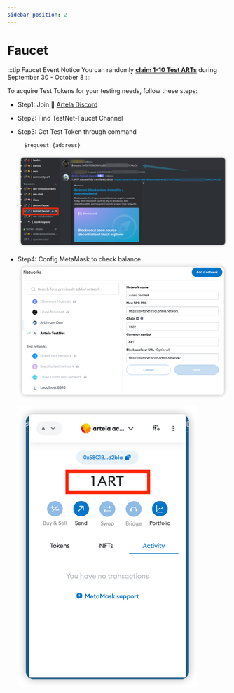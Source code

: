 ```yaml
---
sidebar_position: 2
---
```


# Faucet

:::tip Faucet Event Notice 
You can randomly **[claim 1-10 Test ARTs](./notice)** during September 30 - October 8
:::

To acquire Test Tokens for your testing needs, follow these steps:

* Step1: Join 🚰 [Artela Discord ](https://discord.com/invite/artelanetwork)

* Step2: Find TestNet-Faucet Channel

* Step3: Get Test Token through command
  ```shell
    $request {address}
  ```
    ![img_1.png](img_1.png)

* Step4: Config MetaMask to check balance
  ![img.png](img_4.png)

  ![img.png](img.png)
